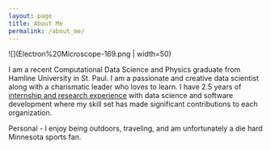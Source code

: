 ```yaml
---
layout: page
title: About Me
permalink: /about_me/
---
```


![](Electron%20Microscope-169.png | width=50)

I am a recent Computational Data Science and Physics graduate from Hamline University in St. Paul. I am a passionate and creative data scientist along with a charismatic leader who loves to learn. I have 2.5 years of [internship and research experience](https://zgriebel.github.io/Experience/) with data science and software development where my skill set has made significant contributions to each organization.

Personal - I enjoy being outdoors, traveling, and am unfortunately a die hard Minnesota sports fan.

